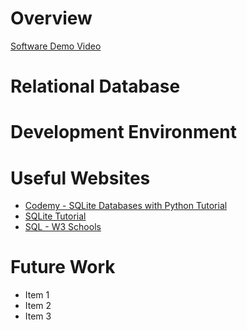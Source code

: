 # Overview

<!-- {Important! Do not say in this section that this is college assignment. Talk about what you are trying to accomplish as a software engineer to further your learning.} -->

<!-- {Provide a description of the software that you wrote and how it integrates with a SQL Relational Database. Describe how to use your program.} -->

<!-- {Describe your purpose for writing this software.} -->

<!-- {Provide a link to your YouTube demonstration. It should be a 4-5 minute demo of the software running, a walkthrough of the code, and a view of how created the Relational Database.} -->

[Software Demo Video](http://youtube.link.goes.here)

# Relational Database

<!-- {Describe the relational database you are using.} -->

<!-- {Describe the structure (tables) of the relational database that you created.} -->

# Development Environment

<!-- {Describe the tools that you used to develop the software} -->

<!-- {Describe the programming language that you used and any libraries.} -->

# Useful Websites

<!-- {Make a list of websites that you found helpful in this project} -->

- [Codemy - SQLite Databases with Python Tutorial](https://www.youtube.com/watch?v=byHcYRpMgI4)
- [SQLite Tutorial](https://www.sqlitetutorial.net/)
- [SQL - W3 Schools](https://www.w3schools.com/sql/)

# Future Work

<!-- {Make a list of things that you need to fix, improve, and add in the future.} -->

- Item 1
- Item 2
- Item 3